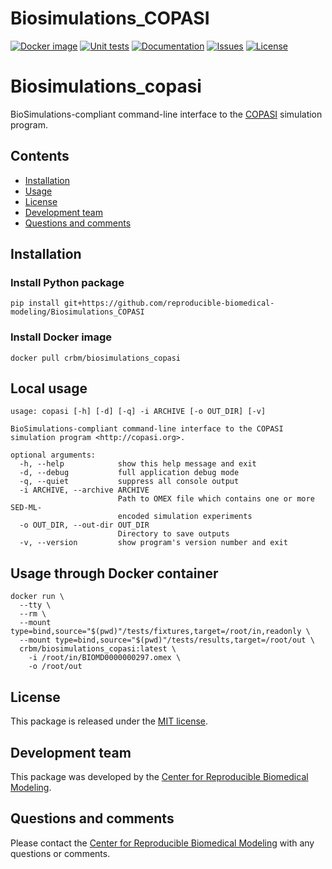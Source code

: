 # Biosimulations_COPASI 
[![Docker image](https://github.com/reproducible-biomedical-modeling/CRBM-COPASI/workflows/Publish%20Docker/badge.svg)](https://github.com/reproducible-biomedical-modeling/Biosimulations_COPASI/actions?query=workflow%3A%22Publish+Docker+To+Hub%22)
[![Unit tests](https://github.com/reproducible-biomedical-modeling/CRBM-COPASI/workflows/Docker%20Image%20CI/badge.svg)](https://github.com/reproducible-biomedical-modeling/Biosimulations_COPASI/actions?query=workflow%3A%22Build+and+Test+Docker+Image%22)
[![Documentation](https://github.com/reproducible-biomedical-modeling/CRBM-COPASI/workflows/Document/badge.svg)](https://reproducible-biomedical-modeling.github.io/Biosimulations_COPASI)
[![Issues](https://img.shields.io/github/issues/reproducible-biomedical-modeling/CRBM-COPASI?logo=GitHub)](https://github.com/reproducible-biomedical-modeling/CRBM-COPASI/issues)
[![License](https://img.shields.io/github/license/reproducible-biomedical-modeling/CRBM-COPASI?badges-awesome-green.svg&logo=GitHub)](https://github.com/reproducible-biomedical-modeling/CRBM-COPASI/blob/master/LICENSE)

# Biosimulations_copasi
BioSimulations-compliant command-line interface to the [COPASI](http://copasi.org/) simulation program.

## Contents
* [Installation](#installation)
* [Usage](#usage)
* [License](#license)
* [Development team](#development-team)
* [Questions and comments](#questions-and-comments)

## Installation

### Install Python package
```
pip install git+https://github.com/reproducible-biomedical-modeling/Biosimulations_COPASI
```

### Install Docker image
```
docker pull crbm/biosimulations_copasi
```

## Local usage
```
usage: copasi [-h] [-d] [-q] -i ARCHIVE [-o OUT_DIR] [-v]

BioSimulations-compliant command-line interface to the COPASI simulation program <http://copasi.org>.

optional arguments:
  -h, --help            show this help message and exit
  -d, --debug           full application debug mode
  -q, --quiet           suppress all console output
  -i ARCHIVE, --archive ARCHIVE
                        Path to OMEX file which contains one or more SED-ML-
                        encoded simulation experiments
  -o OUT_DIR, --out-dir OUT_DIR
                        Directory to save outputs
  -v, --version         show program's version number and exit
```

## Usage through Docker container
```
docker run \
  --tty \
  --rm \
  --mount type=bind,source="$(pwd)"/tests/fixtures,target=/root/in,readonly \
  --mount type=bind,source="$(pwd)"/tests/results,target=/root/out \
  crbm/biosimulations_copasi:latest \
    -i /root/in/BIOMD0000000297.omex \
    -o /root/out
```

## License
This package is released under the [MIT license](LICENSE).

## Development team
This package was developed by the [Center for Reproducible Biomedical Modeling](http://reproduciblebiomodels.org).

## Questions and comments
Please contact the [Center for Reproducible Biomedical Modeling](mailto:info@reproduciblebiomodels.org) with any questions or comments.
  